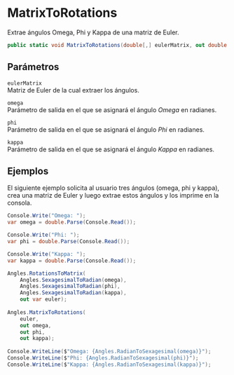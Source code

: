 # MatrixToRotations

Extrae ángulos Omega, Phi y Kappa de una matriz de Euler.

```csharp
public static void MatrixToRotations(double[,] eulerMatrix, out double omega, out double phi, out double kappa);
```

## Parámetros

`eulerMatrix`  
Matriz de Euler de la cual extraer los ángulos.

`omega`  
Parámetro de salida en el que se asignará el ángulo _Omega_ en radianes.

`phi`  
Parámetro de salida en el que se asignará el ángulo _Phi_ en radianes.

`kappa`  
Parámetro de salida en el que se asignará el ángulo _Kappa_ en radianes.

## Ejemplos

El siguiente ejemplo solicita al usuario tres ángulos \(omega, phi y kappa\), crea una matriz de Euler y luego extrae estos ángulos y los imprime en la consola.

```csharp
Console.Write("Omega: ");
var omega = double.Parse(Console.Read());

Console.Write("Phi: ");
var phi = double.Parse(Console.Read());

Console.Write("Kappa: ");
var kappa = double.Parse(Console.Read());

Angles.RotationsToMatrix(
    Angles.SexagesimalToRadian(omega),
    Angles.SexagesimalToRadian(phi),
    Angles.SexagesimalToRadian(kappa),
    out var euler);
    
Angles.MatrixToRotations(
    euler,
    out omega,
    out phi,
    out kappa);
    
Console.WriteLine($"Omega: {Angles.RadianToSexagesimal(omega)}");
Console.WriteLine($"Phi: {Angles.RadianToSexagesimal(phi)}");
Console.WriteLine($"Kappa: {Angles.RadianToSexagesimal(kappa)}");
```

